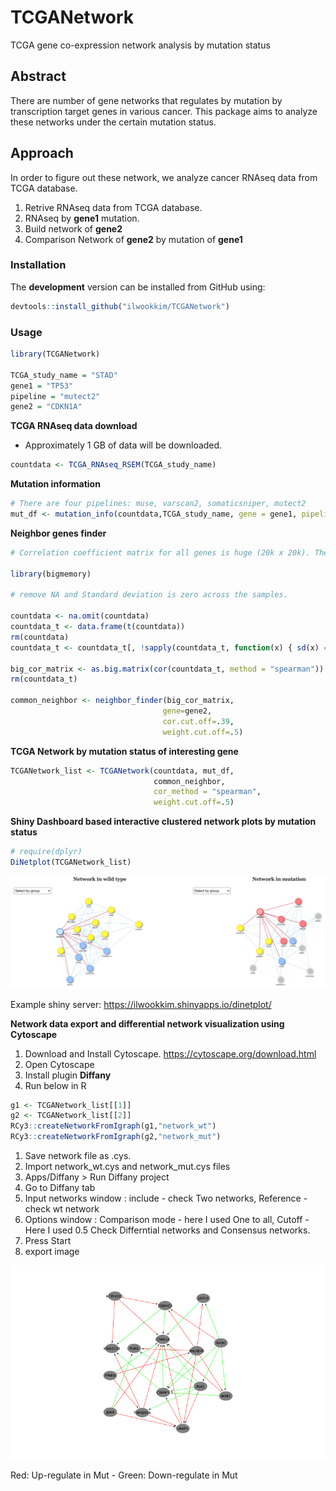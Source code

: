 # **TCGANetwork**
TCGA gene co-expression network analysis by mutation status

## **Abstract**
There are number of gene networks that regulates by mutation by transcription target genes in various cancer. This package aims to analyze these networks under the certain mutation status.

## **Approach**
In order to figure out these network, we analyze cancer RNAseq data from TCGA database. 
  1. Retrive RNAseq data from TCGA database.
  1. RNAseq by **gene1** mutation.
  1. Build network of **gene2**
  1. Comparison Network of **gene2** by mutation of **gene1** 

### Installation

The **development** version can be installed from GitHub using:

``` r
devtools::install_github("ilwookkim/TCGANetwork")
```

### Usage

``` r
library(TCGANetwork)

TCGA_study_name = "STAD"
gene1 = "TP53"
pipeline = "mutect2"
gene2 = "CDKN1A"
```

**TCGA RNAseq data download**
  - Approximately 1 GB of data will be downloaded.
  
``` r
countdata <- TCGA_RNAseq_RSEM(TCGA_study_name)
```

**Mutation information**

``` r
# There are four pipelines: muse, varscan2, somaticsniper, mutect2
mut_df <- mutation_info(countdata,TCGA_study_name, gene = gene1, pipeline = "mutect2")
```

**Neighbor genes finder**

``` r
# Correlation coefficient matrix for all genes is huge (20k x 20k). Therefore here we use bigmatrix from bigmemory package.

library(bigmemory)

# remove NA and Standard deviation is zero across the samples.

countdata <- na.omit(countdata)
countdata_t <- data.frame(t(countdata))
rm(countdata)
countdata_t <- countdata_t[, !sapply(countdata_t, function(x) { sd(x) == 0} )]

big_cor_matrix <- as.big.matrix(cor(countdata_t, method = "spearman"))
rm(countdata_t)

common_neighbor <- neighbor_finder(big_cor_matrix, 
                                  gene=gene2, 
                                  cor.cut.off=.39, 
                                  weight.cut.off=.5)
```

**TCGA Network by mutation status of interesting gene**

``` r
TCGANetwork_list <- TCGANetwork(countdata, mut_df, 
                                common_neighbor, 
                                cor_method = "spearman", 
                                weight.cut.off=.5)
```

**Shiny Dashboard based interactive clustered network plots by mutation status**
``` r
# require(dplyr)
DiNetplot(TCGANetwork_list)
```

<img src="data/DiNetwork.png"/>

Example shiny server: https://ilwookkim.shinyapps.io/dinetplot/


**Network data export and differential network visualization using Cytoscape**

  1. Download and Install Cytoscape.
    https://cytoscape.org/download.html
  1. Open Cytoscape
  1. Install plugin **Diffany**
  1. Run below in R
  ``` r
  g1 <- TCGANetwork_list[[1]]
  g2 <- TCGANetwork_list[[2]]
  RCy3::createNetworkFromIgraph(g1,"network_wt")
  RCy3::createNetworkFromIgraph(g2,"network_mut")
  ```
  1. Save network file as .cys.
  1. Import network_wt.cys and network_mut.cys files
  1. Apps/Diffany > Run Diffany project
  1. Go to Diffany tab
  1. Input networks window : include - check Two networks, Reference - check wt network
  1. Options window : Comparison mode - here I used One to all, Cutoff - Here I used 0.5 Check Differntial networks and Consensus networks.
  1. Press Start
  1. export image

<img src="data/cytoscape_Diffany.png"/>

  Red: Up-regulate in Mut - Green: Down-regulate in Mut
